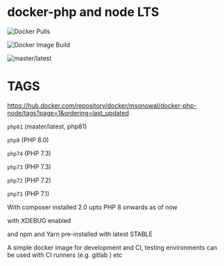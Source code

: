 # docker-php and node LTS


![Docker Pulls](https://img.shields.io/docker/pulls/msonowal/docker-php-node.svg)

![Docker Image Build](https://github.com/msonowal/docker-php-node/actions/workflows/docker-image.yml/badge.svg)


![master/latest](https://github.com/github/docs/actions/workflows/docker-image.yml/badge.svg?branch=master)


# TAGS

https://hub.docker.com/repository/docker/msonowal/docker-php-node/tags?page=1&ordering=last_updated

`php81` (master/latest, php81)

`php8` (PHP 8.0)

`php74` (PHP 7.3)

`php73` (PHP 7.3)

`php72` (PHP 7.2)

`php71` (PHP 7.1)


With composer installed 2.0 upto PHP 8 onwards as of now

with XDEBUG enabled

and npm and Yarn pre-installed with latest STABLE

A simple docker image for development and CI, testing environments can be used with CI runners (e.g. gitlab ) etc
